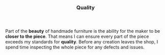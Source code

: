 <header>
  <h3>Quality</h3>
</header>

Part of the **beauty** of handmade furniture is the ability for the maker to be
**closer to the piece**. That means I can ensure every part of the piece exceeds
my standards for **quality**. Before any creation leaves the shop, I spend time
inspecting the whole piece for any defects and issues.
